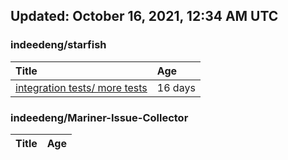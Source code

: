 ## Updated: October 16, 2021, 12:34 AM UTC


### indeedeng/starfish
|**Title**|**Age**|
|:----|:----|
|[integration tests/ more tests](https://github.com/indeedeng/starfish/issues/117)|16&nbsp;days|


### indeedeng/Mariner-Issue-Collector
|**Title**|**Age**|
|:----|:----|